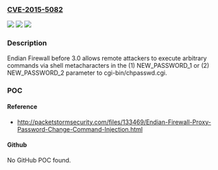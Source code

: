 ### [CVE-2015-5082](https://cve.mitre.org/cgi-bin/cvename.cgi?name=CVE-2015-5082)
![](https://img.shields.io/static/v1?label=Product&message=n%2Fa&color=blue)
![](https://img.shields.io/static/v1?label=Version&message=n%2Fa&color=blue)
![](https://img.shields.io/static/v1?label=Vulnerability&message=n%2Fa&color=brighgreen)

### Description

Endian Firewall before 3.0 allows remote attackers to execute arbitrary commands via shell metacharacters in the (1) NEW_PASSWORD_1 or (2) NEW_PASSWORD_2 parameter to cgi-bin/chpasswd.cgi.

### POC

#### Reference
- http://packetstormsecurity.com/files/133469/Endian-Firewall-Proxy-Password-Change-Command-Injection.html

#### Github
No GitHub POC found.

